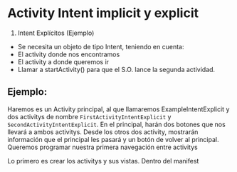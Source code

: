 # Activity Intent implicit y explicit 

1. Intent Explícitos (Ejemplo)
 * Se necesita un objeto de tipo Intent, teniendo en cuenta:
 * El activity donde nos encontramos
 * El activity a donde queremos ir
 * Llamar a startActivity() para que el S.O. lance la segunda actividad.


## Ejemplo:

Haremos es un Activity principal, al que llamaremos ExampleIntentExplicit y dos activitys de nombre
`FirstActivityIntentExplicit` y `SecondActivityIntentExplicit`. En el principal, harán dos botones 
que nos llevará a ambos activitys. Desde los otros dos activity, mostrarán información que el 
principal les pasará y un botón de volver al principal. Queremos programar nuestra primera 
navegación entre activitys


Lo primero es crear los activitys y sus vistas. Dentro del manifest